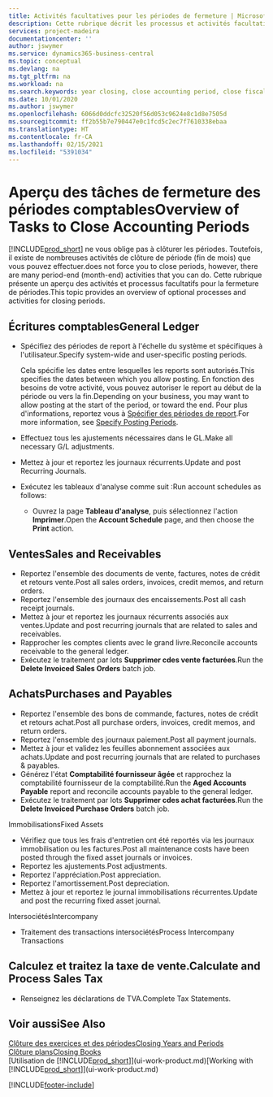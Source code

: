 ```yaml
---
title: Activités facultatives pour les périodes de fermeture | Microsoft Docs
description: Cette rubrique décrit les processus et activités facultatifs pour la fermeture des périodes comptables dans Business Central.
services: project-madeira
documentationcenter: ''
author: jswymer
ms.service: dynamics365-business-central
ms.topic: conceptual
ms.devlang: na
ms.tgt_pltfrm: na
ms.workload: na
ms.search.keywords: year closing, close accounting period, close fiscal year, aging, creditor payments, vendor payments
ms.date: 10/01/2020
ms.author: jswymer
ms.openlocfilehash: 6066d0ddcfc32520f56d053c9624e8c1d8e7505d
ms.sourcegitcommit: ff2b55b7e790447e0c1fcd5c2ec7f7610338ebaa
ms.translationtype: HT
ms.contentlocale: fr-CA
ms.lasthandoff: 02/15/2021
ms.locfileid: "5391034"
---
```

# <a name="overview-of-tasks-to-close-accounting-periods"></a><span data-ttu-id="ea4b7-103">Aperçu des tâches de fermeture des périodes comptables</span><span class="sxs-lookup"><span data-stu-id="ea4b7-103">Overview of Tasks to Close Accounting Periods</span></span>
[!INCLUDE[prod_short](includes/prod_short.md)] <span data-ttu-id="ea4b7-104">ne vous oblige pas à clôturer les périodes. Toutefois, il existe de nombreuses activités de clôture de période (fin de mois) que vous pouvez effectuer.</span><span class="sxs-lookup"><span data-stu-id="ea4b7-104">does not force you to close periods, however, there are many period-end (month-end) activities that you can do.</span></span> <span data-ttu-id="ea4b7-105">Cette rubrique présente un aperçu des activités et processus facultatifs pour la fermeture de périodes.</span><span class="sxs-lookup"><span data-stu-id="ea4b7-105">This topic provides an overview of optional processes and activities for closing periods.</span></span>  

## <a name="general-ledger"></a><span data-ttu-id="ea4b7-106">Écritures comptables</span><span class="sxs-lookup"><span data-stu-id="ea4b7-106">General Ledger</span></span>
* <span data-ttu-id="ea4b7-107">Spécifiez des périodes de report à l'échelle du système et spécifiques à l'utilisateur.</span><span class="sxs-lookup"><span data-stu-id="ea4b7-107">Specify system-wide and user-specific posting periods.</span></span>  

    <span data-ttu-id="ea4b7-108">Cela spécifie les dates entre lesquelles les reports sont autorisés.</span><span class="sxs-lookup"><span data-stu-id="ea4b7-108">This specifies the dates between which you allow posting.</span></span> <span data-ttu-id="ea4b7-109">En fonction des besoins de votre activité, vous pouvez autoriser le report au début de la période ou vers la fin.</span><span class="sxs-lookup"><span data-stu-id="ea4b7-109">Depending on your business, you may want to allow posting at the start of the period, or toward the end.</span></span> <span data-ttu-id="ea4b7-110">Pour plus d'informations, reportez vous à [Spécifier des périodes de report](finance-how-specify-posting-periods.md).</span><span class="sxs-lookup"><span data-stu-id="ea4b7-110">For more information, see [Specify Posting Periods](finance-how-specify-posting-periods.md).</span></span>  
* <span data-ttu-id="ea4b7-111">Effectuez tous les ajustements nécessaires dans le GL.</span><span class="sxs-lookup"><span data-stu-id="ea4b7-111">Make all necessary G/L adjustments.</span></span>  
* <span data-ttu-id="ea4b7-112">Mettez à jour et reportez les journaux récurrents.</span><span class="sxs-lookup"><span data-stu-id="ea4b7-112">Update and post Recurring Journals.</span></span>  
  <!--* Process Consolidations-->
* <span data-ttu-id="ea4b7-113">Exécutez les tableaux d'analyse comme suit :</span><span class="sxs-lookup"><span data-stu-id="ea4b7-113">Run account schedules as follows:</span></span>  
  * <span data-ttu-id="ea4b7-114">Ouvrez la page **Tableau d'analyse**, puis sélectionnez l'action **Imprimer**.</span><span class="sxs-lookup"><span data-stu-id="ea4b7-114">Open the **Account Schedule** page, and then choose the **Print** action.</span></span>  

## <a name="sales-and-receivables"></a><span data-ttu-id="ea4b7-115">Ventes</span><span class="sxs-lookup"><span data-stu-id="ea4b7-115">Sales and Receivables</span></span>
* <span data-ttu-id="ea4b7-116">Reportez l'ensemble des documents de vente, factures, notes de crédit et retours vente.</span><span class="sxs-lookup"><span data-stu-id="ea4b7-116">Post all sales orders, invoices, credit memos, and return orders.</span></span>  
* <span data-ttu-id="ea4b7-117">Reportez l'ensemble des journaux des encaissements.</span><span class="sxs-lookup"><span data-stu-id="ea4b7-117">Post all cash receipt journals.</span></span>  
* <span data-ttu-id="ea4b7-118">Mettez à jour et reportez les journaux récurrents associés aux ventes.</span><span class="sxs-lookup"><span data-stu-id="ea4b7-118">Update and post recurring journals that are related to sales and receivables.</span></span>  
* <span data-ttu-id="ea4b7-119">Rapprocher les comptes clients avec le grand livre.</span><span class="sxs-lookup"><span data-stu-id="ea4b7-119">Reconcile accounts receivable to the general ledger.</span></span>  
* <span data-ttu-id="ea4b7-120">Exécutez le traitement par lots **Supprimer cdes vente facturées**.</span><span class="sxs-lookup"><span data-stu-id="ea4b7-120">Run the **Delete Invoiced Sales Orders** batch job.</span></span>  

## <a name="purchases-and-payables"></a><span data-ttu-id="ea4b7-121">Achats</span><span class="sxs-lookup"><span data-stu-id="ea4b7-121">Purchases and Payables</span></span>
* <span data-ttu-id="ea4b7-122">Reportez l'ensemble des bons de commande, factures, notes de crédit et retours achat.</span><span class="sxs-lookup"><span data-stu-id="ea4b7-122">Post all purchase orders, invoices, credit memos, and return orders.</span></span>  
* <span data-ttu-id="ea4b7-123">Reportez l'ensemble des journaux paiement.</span><span class="sxs-lookup"><span data-stu-id="ea4b7-123">Post all payment journals.</span></span>  
* <span data-ttu-id="ea4b7-124">Mettez à jour et validez les feuilles abonnement associées aux achats.</span><span class="sxs-lookup"><span data-stu-id="ea4b7-124">Update and post recurring journals that are related to purchases & payables.</span></span>  
* <span data-ttu-id="ea4b7-125">Générez l'état **Comptabilité fournisseur âgée** et rapprochez la comptabilité fournisseur de la comptabilité.</span><span class="sxs-lookup"><span data-stu-id="ea4b7-125">Run the **Aged Accounts Payable** report and reconcile accounts payable to the general ledger.</span></span>  
* <span data-ttu-id="ea4b7-126">Exécutez le traitement par lots **Supprimer cdes achat facturées**.</span><span class="sxs-lookup"><span data-stu-id="ea4b7-126">Run the **Delete Invoiced Purchase Orders** batch job.</span></span>  

<span data-ttu-id="ea4b7-127">Immobilisations</span><span class="sxs-lookup"><span data-stu-id="ea4b7-127">Fixed Assets</span></span>
* <span data-ttu-id="ea4b7-128">Vérifiez que tous les frais d'entretien ont été reportés via les journaux immobilisation ou les factures.</span><span class="sxs-lookup"><span data-stu-id="ea4b7-128">Post all maintenance costs have been posted through the fixed asset journals or invoices.</span></span>
* <span data-ttu-id="ea4b7-129">Reportez les ajustements.</span><span class="sxs-lookup"><span data-stu-id="ea4b7-129">Post adjustments.</span></span>
* <span data-ttu-id="ea4b7-130">Reportez l'appréciation.</span><span class="sxs-lookup"><span data-stu-id="ea4b7-130">Post appreciation.</span></span>
* <span data-ttu-id="ea4b7-131">Reportez l'amortissement.</span><span class="sxs-lookup"><span data-stu-id="ea4b7-131">Post depreciation.</span></span>
* <span data-ttu-id="ea4b7-132">Mettez à jour et reportez le journal immobilisations récurrentes.</span><span class="sxs-lookup"><span data-stu-id="ea4b7-132">Update and post the recurring fixed asset journal.</span></span>

<span data-ttu-id="ea4b7-133">Intersociétés</span><span class="sxs-lookup"><span data-stu-id="ea4b7-133">Intercompany</span></span>
* <span data-ttu-id="ea4b7-134">Traitement des transactions intersociétés</span><span class="sxs-lookup"><span data-stu-id="ea4b7-134">Process Intercompany Transactions</span></span>

## <a name="calculate-and-process-sales-tax"></a><span data-ttu-id="ea4b7-135">Calculez et traitez la taxe de vente.</span><span class="sxs-lookup"><span data-stu-id="ea4b7-135">Calculate and Process Sales Tax</span></span>
* <span data-ttu-id="ea4b7-136">Renseignez les déclarations de TVA.</span><span class="sxs-lookup"><span data-stu-id="ea4b7-136">Complete Tax Statements.</span></span>  

## <a name="see-also"></a><span data-ttu-id="ea4b7-137">Voir aussi</span><span class="sxs-lookup"><span data-stu-id="ea4b7-137">See Also</span></span>
[<span data-ttu-id="ea4b7-138">Clôture des exercices et des périodes</span><span class="sxs-lookup"><span data-stu-id="ea4b7-138">Closing Years and Periods</span></span>](year-close-years-periods.md)  
[<span data-ttu-id="ea4b7-139">Clôture plans</span><span class="sxs-lookup"><span data-stu-id="ea4b7-139">Closing Books</span></span>](year-close-books.md)  
<span data-ttu-id="ea4b7-140">[Utilisation de [!INCLUDE[prod_short](includes/prod_short.md)]](ui-work-product.md)</span><span class="sxs-lookup"><span data-stu-id="ea4b7-140">[Working with [!INCLUDE[prod_short](includes/prod_short.md)]](ui-work-product.md)</span></span>


[!INCLUDE[footer-include](includes/footer-banner.md)]